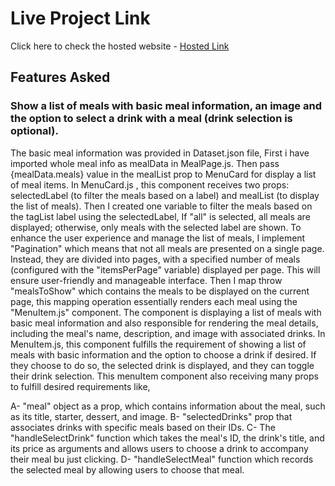 # Live Project Link 

Click here to check the hosted website - [Hosted Link](https://allo-health-frontend-ishalohia.vercel.app/)

## Features Asked
### Show a list of meals with basic meal information, an image and the option to select a drink with a meal (drink selection is optional).

The basic meal information was provided in Dataset.json file, First i have imported whole meal info as mealData in MealPage.js. Then pass {mealData.meals} value in the mealList prop to MenuCard for display a list of meal items.
In MenuCard.js , this component receives two props: selectedLabel (to filter the meals based on a label) and mealList (to display the list of meals).
Then I created one variable to filter the meals based on the tagList label using the selectedLabel, If "all" is selected, all meals are displayed; otherwise, only meals with the selected label are shown.
To enhance the user experience and manage the list of meals, I implement "Pagination" which means that not all meals are presented on a single page. Instead, they are divided into pages, with a specified number of meals (configured with the "itemsPerPage" variable) displayed per page. This will ensure user-friendly and manageable interface. 
Then I map throw "mealsToShow" which contains the meals to be displayed on the current page, this mapping operation essentially renders each meal using the "MenuItem.js" component.
The component is displaying a list of meals with basic meal information and also responsible for rendering the meal details, including the meal's name, description, and image with associated drinks.
In MenuItem.js, this component fulfills the requirement of showing a list of meals with basic information and the option to choose a drink if desired. If they choose to do so, the selected drink is displayed, and they can toggle their drink selection. This menuItem component also receiving many props to fulfill desired requirements like, 

A- "meal" object as a prop, which contains information about the meal, such as its title, starter, dessert, and image.
B- "selectedDrinks" prop that associates drinks with specific meals based on their IDs.
C- The "handleSelectDrink" function which takes the meal's ID, the drink's title, and its price as arguments and allows users to choose a drink to accompany their meal bu just clicking.
D- "handleSelectMeal" function which records the selected meal by allowing users to choose that meal.


